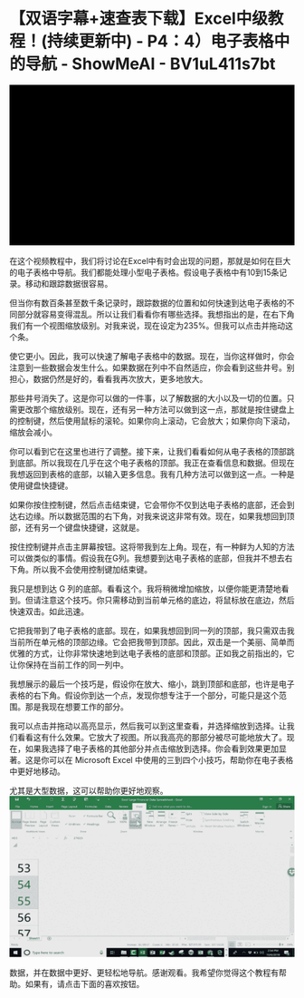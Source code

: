 # 【双语字幕+速查表下载】Excel中级教程！(持续更新中) - P4：4）电子表格中的导航 - ShowMeAI - BV1uL411s7bt

![](img/b948fa72f8e1fa49081eef7900131d86_0.png)

在这个视频教程中，我们将讨论在Excel中有时会出现的问题，那就是如何在巨大的电子表格中导航。我们都能处理小型电子表格。假设电子表格中有10到15条记录。移动和跟踪数据很容易。

但当你有数百条甚至数千条记录时，跟踪数据的位置和如何快速到达电子表格的不同部分就容易变得混乱。所以让我们看看你有哪些选择。我想指出的是，在右下角我们有一个视图缩放级别。对我来说，现在设定为235%。但我可以点击并拖动这个条。

使它更小。因此，我可以快速了解电子表格中的数据。现在，当你这样做时，你会注意到一些数据会发生什么。如果数据在列中不自然适应，你会看到这些井号。别担心，数据仍然是好的，看看我再次放大，更多地放大。

那些井号消失了。这是你可以做的一件事，以了解数据的大小以及一切的位置。只需更改那个缩放级别。现在，还有另一种方法可以做到这一点，那就是按住键盘上的控制键，然后使用鼠标的滚轮。如果你向上滚动，它会放大；如果你向下滚动，缩放会减小。

你可以看到它在这里也进行了调整。接下来，让我们看看如何从电子表格的顶部跳到底部。所以我现在几乎在这个电子表格的顶部。我正在查看信息和数据。但现在我想返回到表格的底部，以输入更多信息。我有几种方法可以做到这一点。一种是使用键盘快捷键。

如果你按住控制键，然后点击结束键，它会带你不仅到达电子表格的底部，还会到达右边缘。所以数据范围的右下角，对我来说这非常有效。现在，如果我想回到顶部，还有另一个键盘快捷键，这就是。

按住控制键并点击主屏幕按钮。这将带我到左上角。现在，有一种鲜为人知的方法可以做类似的事情。假设我在G列。我想要到达电子表格的底部，但我并不想去右下角。所以我不会使用控制键加结束键。

我只是想到达 G 列的底部。看看这个。我将稍微增加缩放，以便你能更清楚地看到。但请注意这个技巧。你只需移动到当前单元格的底边，将鼠标放在底边，然后快速双击。如此迅速。

它把我带到了电子表格的底部。现在，如果我想回到同一列的顶部，我只需双击我当前所在单元格的顶部边缘。它会把我带到顶部。因此，双击是一个美丽、简单而优雅的方式，让你非常快速地到达电子表格的底部和顶部。正如我之前指出的，它让你保持在当前工作的同一列中。

我想展示的最后一个技巧是，假设你在放大、缩小，跳到顶部和底部，也许是电子表格的右下角。假设你到达一个点，发现你想专注于一个部分，可能只是这个范围。那是我现在想要工作的部分。

我可以点击并拖动以高亮显示，然后我可以到这里查看，并选择缩放到选择。让我们看看这有什么效果。它放大了视图。所以我高亮的那部分被尽可能地放大了。现在，如果我选择了电子表格的其他部分并点击缩放到选择。你会看到效果更加显著。这是你可以在 Microsoft Excel 中使用的三到四个小技巧，帮助你在电子表格中更好地移动。

尤其是大型数据，这可以帮助你更好地观察。![](img/b948fa72f8e1fa49081eef7900131d86_2.png)

数据，并在数据中更好、更轻松地导航。感谢观看。我希望你觉得这个教程有帮助。如果有，请点击下面的喜欢按钮。
